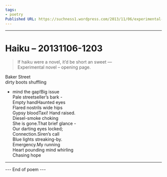 ```yaml
---
tags: 
- poetry
Published URL: https://suchness1.wordpress.com/2013/11/06/experimental-novel-opening-page/
---
```

---  
  
# Haiku – 20131106-1203  
> If haiku were a novel, it’d be short an sweet —  
Experimental novel – opening page.  


Baker Street  
dirty boots shuffling  
- mind the gap!Big issue  
Pale streetseller’s bark -  
Empty handHaunted eyes  
Flared nostrils wide hips  
Gypsy bloodTaxi! Hand raised.  
Diesel-smoke choking  
She is gone.That brief glance -  
Our darting eyes locked;  
Connection.Siren’s call  
Blue lights streaking-by.  
Emergency.My running  
Heart pounding mind whirling  
Chasing hope  
  
---  
 --- End of poem ---